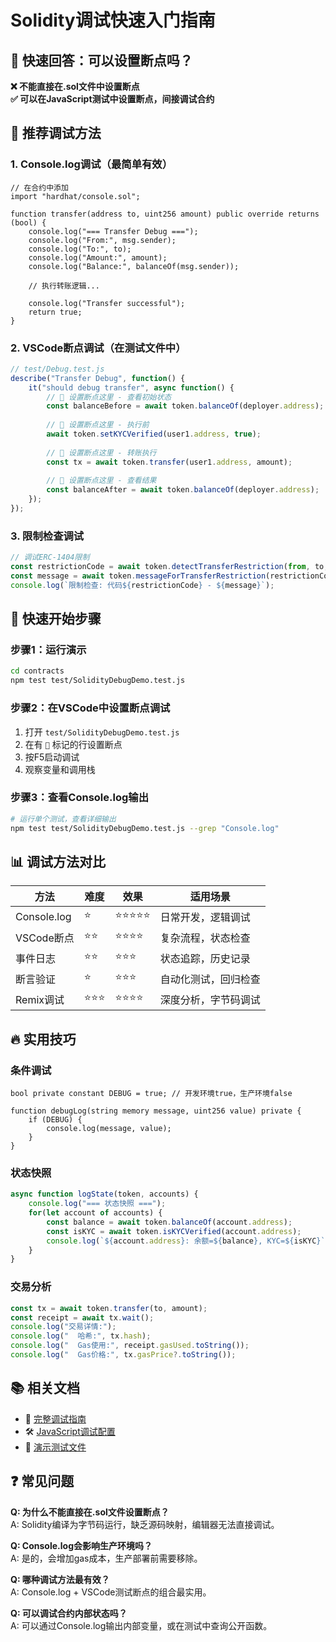 # Solidity调试快速入门指南

## 🚀 快速回答：可以设置断点吗？

**❌ 不能直接在.sol文件中设置断点**  
**✅ 可以在JavaScript测试中设置断点，间接调试合约**

## 📍 推荐调试方法

### 1. Console.log调试（最简单有效）

```solidity
// 在合约中添加
import "hardhat/console.sol";

function transfer(address to, uint256 amount) public override returns (bool) {
    console.log("=== Transfer Debug ===");
    console.log("From:", msg.sender);
    console.log("To:", to); 
    console.log("Amount:", amount);
    console.log("Balance:", balanceOf(msg.sender));
    
    // 执行转账逻辑...
    
    console.log("Transfer successful");
    return true;
}
```

### 2. VSCode断点调试（在测试文件中）

```javascript
// test/Debug.test.js
describe("Transfer Debug", function() {
    it("should debug transfer", async function() {
        // 🎯 设置断点这里 - 查看初始状态
        const balanceBefore = await token.balanceOf(deployer.address);
        
        // 🎯 设置断点这里 - 执行前
        await token.setKYCVerified(user1.address, true);
        
        // 🎯 设置断点这里 - 转账执行
        const tx = await token.transfer(user1.address, amount);
        
        // 🎯 设置断点这里 - 查看结果
        const balanceAfter = await token.balanceOf(deployer.address);
    });
});
```

### 3. 限制检查调试

```javascript
// 调试ERC-1404限制
const restrictionCode = await token.detectTransferRestriction(from, to, amount);
const message = await token.messageForTransferRestriction(restrictionCode);
console.log(`限制检查: 代码${restrictionCode} - ${message}`);
```

## 🎯 快速开始步骤

### 步骤1：运行演示
```bash
cd contracts
npm test test/SolidityDebugDemo.test.js
```

### 步骤2：在VSCode中设置断点调试
1. 打开 `test/SolidityDebugDemo.test.js`
2. 在有 `🎯` 标记的行设置断点
3. 按F5启动调试
4. 观察变量和调用栈

### 步骤3：查看Console.log输出
```bash
# 运行单个测试，查看详细输出
npm test test/SolidityDebugDemo.test.js --grep "Console.log"
```

## 📊 调试方法对比

| 方法        | 难度 | 效果  | 适用场景             |
| ----------- | ---- | ----- | -------------------- |
| Console.log | ⭐    | ⭐⭐⭐⭐⭐ | 日常开发，逻辑调试   |
| VSCode断点  | ⭐⭐   | ⭐⭐⭐⭐  | 复杂流程，状态检查   |
| 事件日志    | ⭐⭐   | ⭐⭐⭐   | 状态追踪，历史记录   |
| 断言验证    | ⭐    | ⭐⭐⭐   | 自动化测试，回归检查 |
| Remix调试   | ⭐⭐⭐  | ⭐⭐⭐⭐  | 深度分析，字节码调试 |

## 🔥 实用技巧

### 条件调试
```solidity
bool private constant DEBUG = true; // 开发环境true，生产环境false

function debugLog(string memory message, uint256 value) private {
    if (DEBUG) {
        console.log(message, value);
    }
}
```

### 状态快照
```javascript
async function logState(token, accounts) {
    console.log("=== 状态快照 ===");
    for(let account of accounts) {
        const balance = await token.balanceOf(account.address);
        const isKYC = await token.isKYCVerified(account.address);
        console.log(`${account.address}: 余额=${balance}, KYC=${isKYC}`);
    }
}
```

### 交易分析
```javascript
const tx = await token.transfer(to, amount);
const receipt = await tx.wait();
console.log("交易详情:");
console.log("  哈希:", tx.hash);
console.log("  Gas使用:", receipt.gasUsed.toString());
console.log("  Gas价格:", tx.gasPrice?.toString());
```

## 📚 相关文档

- 📖 [完整调试指南](./SOLIDITY_DEBUGGING_METHODS.md)
- 🛠️ [JavaScript调试配置](../docs/JAVASCRIPT_DEBUG_GUIDE.md)
- 🎯 [演示测试文件](../test/SolidityDebugDemo.test.js)

## ❓ 常见问题

**Q: 为什么不能直接在.sol文件设置断点？**  
A: Solidity编译为字节码运行，缺乏源码映射，编辑器无法直接调试。

**Q: Console.log会影响生产环境吗？**  
A: 是的，会增加gas成本，生产部署前需要移除。

**Q: 哪种调试方法最有效？**  
A: Console.log + VSCode测试断点的组合最实用。

**Q: 可以调试合约内部状态吗？**  
A: 可以通过Console.log输出内部变量，或在测试中查询公开函数。 
